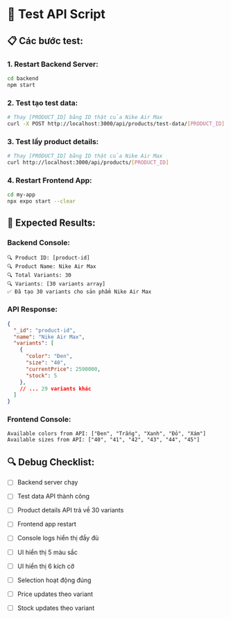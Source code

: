 # 🧪 Test API Script

## 📋 **Các bước test:**

### **1. Restart Backend Server:**
```bash
cd backend
npm start
```

### **2. Test tạo test data:**
```bash
# Thay [PRODUCT_ID] bằng ID thật của Nike Air Max
curl -X POST http://localhost:3000/api/products/test-data/[PRODUCT_ID]
```

### **3. Test lấy product details:**
```bash
# Thay [PRODUCT_ID] bằng ID thật của Nike Air Max
curl http://localhost:3000/api/products/[PRODUCT_ID]
```

### **4. Restart Frontend App:**
```bash
cd my-app
npx expo start --clear
```

## 🎯 **Expected Results:**

### **Backend Console:**
```
🔍 Product ID: [product-id]
🔍 Product Name: Nike Air Max
🔍 Total Variants: 30
🔍 Variants: [30 variants array]
✅ Đã tạo 30 variants cho sản phẩm Nike Air Max
```

### **API Response:**
```json
{
  "_id": "product-id",
  "name": "Nike Air Max",
  "variants": [
    {
      "color": "Đen",
      "size": "40",
      "currentPrice": 2590000,
      "stock": 5
    },
    // ... 29 variants khác
  ]
}
```

### **Frontend Console:**
```
Available colors from API: ["Đen", "Trắng", "Xanh", "Đỏ", "Xám"]
Available sizes from API: ["40", "41", "42", "43", "44", "45"]
```

## 🔍 **Debug Checklist:**

- [ ] Backend server chạy
- [ ] Test data API thành công
- [ ] Product details API trả về 30 variants
- [ ] Frontend app restart
- [ ] Console logs hiển thị đầy đủ
- [ ] UI hiển thị 5 màu sắc
- [ ] UI hiển thị 6 kích cỡ
- [ ] Selection hoạt động đúng
- [ ] Price updates theo variant
- [ ] Stock updates theo variant




















